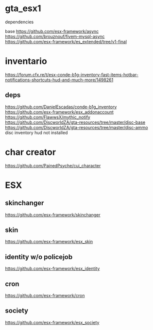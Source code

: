 # gta_esx1

dependencies

base
https://github.com/esx-framework/async  
https://github.com/brouznouf/fivem-mysql-async  
https://github.com/esx-framework/es_extended/tree/v1-final  

# inventario  
https://forum.cfx.re/t/esx-conde-b1g-inventory-fast-items-hotbar-notifications-shortcuts-hud-and-much-more/1498261  

## deps
https://github.com/DanielEscadas/conde-b1g_inventory  
https://github.com/esx-framework/esx_addonaccount  
https://github.com/FlawwsX/mythic_notify  
https://github.com/DiscworldZA/gta-resources/tree/master/disc-base  
https://github.com/DiscworldZA/gta-resources/tree/master/disc-ammo  
disc inventory hud not installed

# char creator
https://github.com/PainedPsyche/cui_character

# ESX
## skinchanger
https://github.com/esx-framework/skinchanger  
## skin
https://github.com/esx-framework/esx_skin  
## identity w/o policejob
https://github.com/esx-framework/esx_identity
## cron
https://github.com/esx-framework/cron
## society
https://github.com/esx-framework/esx_society

